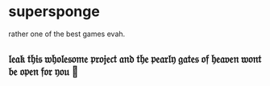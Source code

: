 # supersponge
rather one of the best games evah.

## 𝔩𝔢𝔞𝔨 𝔱𝔥𝔦𝔰 𝔴𝔥𝔬𝔩𝔢𝔰𝔬𝔪𝔢 𝔭𝔯𝔬𝔧𝔢𝔠𝔱 𝔞𝔫𝔡 𝔱𝔥𝔢 𝔭𝔢𝔞𝔯𝔩𝔶 𝔤𝔞𝔱𝔢𝔰 𝔬𝔣 𝔥𝔢𝔞𝔳𝔢𝔫 𝔴𝔬𝔫𝔱 𝔟𝔢 𝔬𝔭𝔢𝔫 𝔣𝔬𝔯 𝔶𝔬𝔲 🔪
